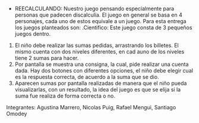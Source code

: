 - REECALCULANDO: 
Nuestro juego pensando especialmente para personas que padecen discalculía.
El juego en general se basa en 4 personajes, cada uno de estos equivale a un juego. 
Para esta entrega los juegos planteados son:
.Cientifico: Este juego consta de 3 pequeños juegos dentro.
1)  El niño debe realizar las sumas pedidas, arrastrando los billetes. El mismo cuenta con dos niveles diferentes, en cad auno de los niveles tiene 2 sumas para hacer. 
2) Por pantalla se muestra una consigna, la cual, pide realizar una cuenta dada. Hay dos botones con diferentes opciones, el niño debe elegir cual es la respuesta correcta, de acuerdo a la suma que se dio. 
3) Aparecen sumas por pantalla realizadas de manera que el niño pueda visualizarlas, con un resultado, la idea del juego es que se elija si la suma fue realiza de forma correcta o no. 

Integrantes: Agustina Marrero, Nicolas Puig, Rafael Mengui, Santiago Omodey